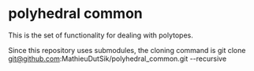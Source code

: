 polyhedral common
=================

This is the set of functionality for dealing with polytopes.

Since this repository uses submodules, the cloning command is
git clone git@github.com:MathieuDutSik/polyhedral_common.git --recursive
